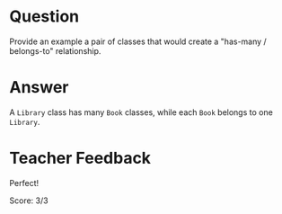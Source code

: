 # Question

Provide an example a pair of classes that would create a "has-many / belongs-to" relationship.

# Answer
A `Library` class has many `Book` classes, while each `Book` belongs to one `Library`.
# Teacher Feedback

Perfect!

Score: 3/3